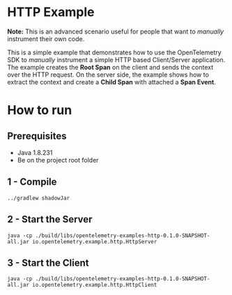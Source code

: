 # HTTP Example

**Note:** This is an advanced scenario useful for people that want to *manually* instrument their own code. 

This is a simple example that demonstrates how to use the OpenTelemetry SDK 
to *manually* instrument a simple HTTP based Client/Server application. 
The example creates the **Root Span** on the client and sends the context
over the HTTP request. On the server side, the example shows how to extract the context
and create a **Child Span** with attached a **Span Event**. 

# How to run

## Prerequisites
* Java 1.8.231
* Be on the project root folder

## 1 - Compile 
```shell script
../gradlew shadowJar
```

## 2 - Start the Server
```shell script
java -cp ./build/libs/opentelemetry-examples-http-0.1.0-SNAPSHOT-all.jar io.opentelemetry.example.http.HttpServer
```
 
## 3 - Start the Client
```shell script
java -cp ./build/libs/opentelemetry-examples-http-0.1.0-SNAPSHOT-all.jar io.opentelemetry.example.http.HttpClient
```
